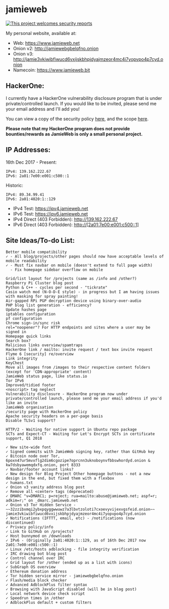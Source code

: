 # jamieweb

[![This project welcomes security reports](https://img.shields.io/badge/This%20project%20welcomes%20security%20reports-jamieweb%2enet%2fcontact-brightgreen.svg)](https://www.jamieweb.net/contact/)

My personal website, available at:

* Web: https://www.jamieweb.net
* Onion v2: http://jamiewebgbelqfno.onion
* Onion v3: http://jamie3vkiwibfiwucd6vxijskbhpjdyajmzeor4mc4i7yopvpo4p7cyd.onion
* Namecoin: https://www.jamieweb.bit

## HackerOne:

I currently have a HackerOne vulnerability disclosure program that is under private/controlled launch. If you would like to be invited, please send me your email address and I'll add you!

You can view a copy of the security policy [here](https://github.com/JamieOnUbuntu/config/blob/master/hackerone/policy.md), and the scope [here](https://github.com/JamieOnUbuntu/config/blob/master/hackerone/scope.md).

**Please note that my HackerOne program does not provide bounties/rewards as JamieWeb is only a small personal project.**

## IP Addresses:

16th Dec 2017 - Present:

    IPv4: 139.162.222.67
    IPv6: 2a01:7e00:e001:c500::1
    
Historic:

    IPv4: 89.34.99.41
    IPv6: 2a01:4020:1::129
    
* IPv4 Test: https://ipv4.jamieweb.net
* IPv6 Test: https://ipv6.jamieweb.net
* IPv4 Direct (403 Forbidden): http://139.162.222.67
* IPv6 Direct (403 Forbidden): <a href="http://[2a01:7e00:e001:c500::1]">http://[2a01:7e00:e001:c500::1]</a>

## Site Ideas/To-do List:
    Better mobile compatibility
    ✓ - All blog/projects/other pages should now have acceptable levels of mobile readability
    ✓ - Must fix navbar on mobile (doesn't extend to full page width)
      - Fix homepage sidebar overflow on mobile
      
    Grid/list layout for /projects (same as /info and /other?)
    Raspberry Pi Cluster blog post
    Python & C++ - cycles per second - "tickrate"
    Casio watch mod (N-O-D-E style) - in progress but I am having issues with masking for spray painting!
    Air-gapped RPi PGP decryption device using binary-over-audio
    PHP blog list generation - efficiency?
    Update hashes page
    iptables configuration
    pf configuration
    Chrome sign-in/sync risk
    rel="noopener"? For HTTP endpoints and sites where a user may be signed in
    Homepage quick links
    Search box?
    Malicious links overview/spamtraps
    HackerOne link / mailto: invite request / text box invite request
    Flyme 6 [security] re/overview
    Link integrity
    KeyChest
    Move all images from /images to their respective content folders (except for 'CDN-appropriate' content)
    JamieWeb status page, like status.io
    Tor IPv6
    Improved/tidied footer
    <noscript> tag neglect
    Vulnerability disclosure - HackerOne program now under private/controlled launch, please send me your email address if you'd like an invite
    JamieWeb organisation
    /security page with HackerOne policy
    Apache security headers on a per-page basis
    Disable TLSv1 support?
    
    HTTP/2 - Waiting for native support in Ubuntu repo package
    SCTs and Expect-CT - Waiting for Let's Encrypt SCTs in certificate support, Q1 2018

    ✓ New site-wide font
    ✓ Signed commits with JamieWeb signing key, rather than GitHub key
    ✓ Bitcoin node over Tor, 6poxn47ur5mvxflg2dim6cgozipe7oprcnn3uknoboynvfbbswhordyd.onion & kw7dsbyawemqdxfq.onion, port 8333
    ✓ Navbar/footer account links?
    ✓ New design for Blog Project Other homepage buttons - not a new design in the end, but fixed them with a flexbox
    ✓ humans.txt
    ✓ Onion v3 vanity address blog post
    ✓ Remove all <center> tags (deprecated)
    ✓ DMARC "v=DMARC1; p=reject; rua=mailto:abuse@jamieweb.net; aspf=r; adkim=r;" on _dmarc.jamieweb.net
    ✓ Onion v3 Tor Hidden Service - ~~32zzibxmqi2ybxpqyggwwuwz7a3lbvtzoloti7cxoevyvijexvgsfeid.onion~~ jamie3vkiwibfiwucd6vxijskbhpjdyajmzeor4mc4i7yopvpo4p7cyd.onion
    ✓ Notifications (IFTTT, email, etc) - /notifications (now discontinued)
    ✓ Privacy policy/info
    ✓ Link to GitHub on /projects?
    ✓ Host bunnymod on /downloads
    ✓ IPv6 - (Originally 2a01:4020:1::129, as of 16th Dec 2017 now 2a01:7e00:e001:c500::1)
    ✓ Linux /etc/hosts adblocking - file integrity verification
    ✓ IRC drawing bot blog post
    ✓ Control channel over IRC
    ✓ Grid layout for /other (ended up as a list with icons)
    ✓ SubGraph OS overview
    ✓ Ethereum donation address
    ✓ Tor hidden service mirror - jamiewebgbelqfno.onion
    ✓ Flash/media block checker
    ✓ Advanced AdblockPlus filter syntax
    ✓ Browsing with JavaScript disabled (will be in blog post)
    ✓ Local network device check script
    ✓ Speedrun times in /other
    ✓ AdblockPlus default + custom filters

